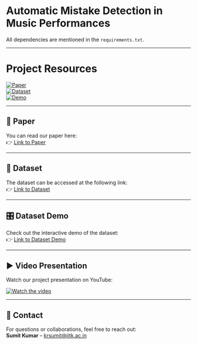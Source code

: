 # Automatic Mistake Detection in Music Performances


All dependencies are mentioned in the `requirements.txt`.  



---

# Project Resources  

[![Paper](https://img.shields.io/badge/Paper-Link-blue)](https://www.techrxiv.org/users/681419/articles/682248-automatic-detection-and-analysis-of-singing-mistakes-for-music-pedagogy)  
[![Dataset](https://img.shields.io/badge/Dataset-Link-green)](https://zenodo.org/records/8332078)  
[![Demo](https://img.shields.io/badge/Dataset%20Demo-Link-orange)](https://iitk-my.sharepoint.com/:p:/g/personal/jsuraj_iitk_ac_in/EWIKnF8Z0nJColRQw2T82qwBEOeMPXM-jMf4RXb1vjvMwg?e=Ee2hhW)

---

## 📄 Paper
You can read our paper here:  
👉 [Link to Paper](https://www.techrxiv.org/users/681419/articles/682248-automatic-detection-and-analysis-of-singing-mistakes-for-music-pedagogy)  

---

## 📂 Dataset
The dataset can be accessed at the following link:  
👉 [Link to Dataset](https://zenodo.org/records/8332078)  

---

## 🎛 Dataset Demo
Check out the interactive demo of the dataset:  
👉 [Link to Dataset Demo](https://iitk-my.sharepoint.com/:p:/g/personal/jsuraj_iitk_ac_in/EWIKnF8Z0nJColRQw2T82qwBEOeMPXM-jMf4RXb1vjvMwg?e=Ee2hhW)

---

## ▶️ Video Presentation
Watch our project presentation on YouTube:  

[![Watch the video](https://img.youtube.com/vi/B8qMN5H6phc/0.jpg)](https://www.youtube.com/watch?v=B8qMN5H6phc&t=2s&ab_channel=MADHAVlabIITK)  

---

## 📧 Contact
For questions or collaborations, feel free to reach out:  
**Sumit Kumar** – krsumit@iitk.ac.in
